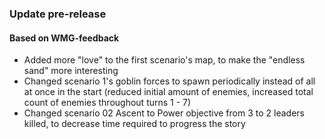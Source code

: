 ### Update pre-release

#### Based on WMG-feedback

- Added more "love" to the first scenario's map, to make the "endless sand" more interesting
- Changed scenario 1's goblin forces to spawn periodically instead of all at once in the start (reduced initial amount of enemies, increased total count of enemies throughout turns 1 - 7)
- Changed scenario 02 Ascent to Power objective from 3 to 2 leaders killed, to decrease time required to progress the story
